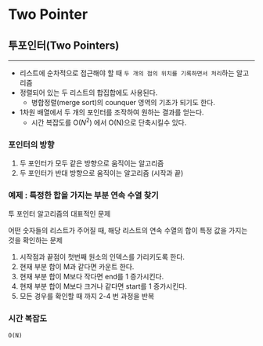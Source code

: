 # Two Pointer

## 투포인터(Two Pointers)

---

- 리스트에 순차적으로 접근해야 할 때 `두 개의 점의 위치를 기록하면서 처리`하는 알고리즘
- 정렬되어 있는 두 리스트의 합집합에도 사용된다.
    - 병합정렬(merge sort)의 counquer 영역의 기초가 되기도 한다.
- 1차원 배열에서 두 개의 포인터를 조작하여 원하는 결과를 얻는다.
    - 시간 복잡도를 O($N^2$) 에서 O(N)으로 단축시킬수 있다.

### 포인터의 방향

1. 두 포인터가 모두 같은 방향으로 움직이는 알고리즘
2. 두 포인터가 반대 방향으로 움직이는 알고리즘 (시작과 끝)

### 예제 : 특정한 합을 가지는 부분 연속 수열 찾기

투 포인터 알고리즘의 대표적인 문제

어떤 숫자들의 리스트가 주어질 때, 해당 리스트의 연속 수열의 합이 특정 값을 가지는 것을 확인하는 문제

1. 시작점과 끝점이 첫번째 원소의 인덱스를 가리키도록 한다.
2. 현재 부분 합이 M과 같다면 카운트 한다.
3. 현재 부분 합이 M보다 작다면 end를 1 증가시킨다.
4. 현재 부분 합이 M보다 크거나 같다면 start를 1 증가시킨다.
5. 모든 경우를 확인할 때 까지 2-4 번 과정을 반복

### 시간 복잡도

`O(N)`
